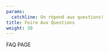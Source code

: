 ```yaml
---
params:
  catchline: On répond aux questions!
title: Foire Aux Questions
weight: 30
---
```

 
 FAQ PAGE